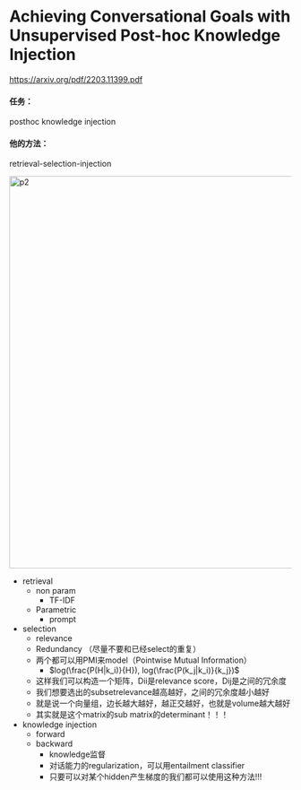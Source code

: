 # Achieving Conversational Goals with Unsupervised Post-hoc Knowledge Injection

https://arxiv.org/pdf/2203.11399.pdf

#### 任务：

posthoc knowledge injection

#### 他的方法：

retrieval-selection-injection

<img src="https://p.ipic.vip/f8b78o.png" alt="p2" width="700"/>

* retrieval	
  * non param
    * TF-IDF
  * Parametric
    * prompt
* selection
  * relevance
  * Redundancy （尽量不要和已经select的重复）
  * 两个都可以用PMI来model（Pointwise Mutual Information）
    * $log(\frac{P(H|k_i)}{H}), log(\frac{P(k_j|k_i)}{k_j})$
  * 这样我们可以构造一个矩阵，Dii是relevance score，Dij是之间的冗余度
  * 我们想要选出的subsetrelevance越高越好，之间的冗余度越小越好
  * 就是说一个向量组，边长越大越好，越正交越好，也就是volume越大越好
  * 其实就是这个matrix的sub matrix的determinant！！！
* knowledge injection
  * forward
  * backward
    * knowledge监督
    * 对话能力的regularization，可以用entailment classifier
    * 只要可以对某个hidden产生梯度的我们都可以使用这种方法!!!

